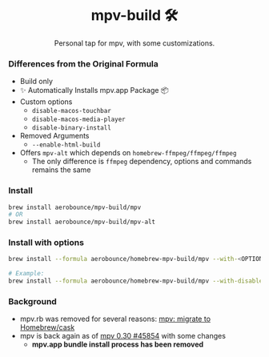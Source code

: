 <h1 align="center">mpv-build 🛠</h1>
<p align="center">Personal tap for mpv, with some customizations.</p>

### Differences from the Original Formula
- Build only
- ✨ Automatically Installs mpv.app Package 📦
- Custom options
    - `disable-macos-touchbar`
    - `disable-macos-media-player`
    - `disable-binary-install`
- Removed Arguments
    - `--enable-html-build`
- Offers `mpv-alt` which depends on `homebrew-ffmpeg/ffmpeg/ffmpeg`
    - The only difference is `ffmpeg` dependency, options and commands remains the same

### Install
```sh
brew install aerobounce/mpv-build/mpv
# OR
brew install aerobounce/mpv-build/mpv-alt
```

### Install with options
```sh
brew install --formula aerobounce/homebrew-mpv-build/mpv --with-<OPTION> ...

# Example:
brew install --formula aerobounce/homebrew-mpv-build/mpv --with-disable-macos-media-player
```

### Background
- mpv.rb was removed for several reasons: [mpv: migrate to Homebrew/cask](https://github.com/Homebrew/homebrew-core/commit/41444d526c40b93069b7f0c5414539deb0534179)
- mpv is back again as of [mpv 0.30 #45854](https://github.com/Homebrew/homebrew-core/pull/45854) with some changes
  - **mpv.app bundle install process has been removed**
